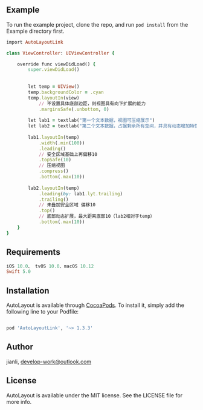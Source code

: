 ## Example

To run the example project, clone the repo, and run `pod install` from the Example directory first.

```ruby
import AutoLayoutLink

class ViewController: UIViewController {

    override func viewDidLoad() {
        super.viewDidLoad()
        
        
        let temp = UIView()
        temp.backgroundColor = .cyan
        temp.layoutIn(view)
            // 不设置具体底部边距，则视图具有向下扩展的能力
            .marginsSafe(.unbottom, 0)
        
        let lab1 = textlab("第一个文本数据，视图可压缩展示")
        let lab2 = textlab("第二个文本数据，占据剩余所有空间，并具有动态增加特性")
        
        lab1.layoutIn(temp)
            .width(.min(100))
            .leading()
            // 安全区域基础上再偏移10
            .topSafe(10)
            // 压缩视图
            .compress()
            .bottom(.max(10))
        
        lab2.layoutIn(temp)
            .leading(by: lab1.lyt.trailing)
            .trailing()
            // 未叠加安全区域 偏移10
            .top()
            // 底部动态扩展，最大距离底部10（lab2相对于temp）
            .bottom(.max(10))
    }
}
```

## Requirements
```ruby
iOS 10.0、 tvOS 10.0、macOS 10.12
Swift 5.0
```

## Installation

AutoLayout is available through [CocoaPods](https://cocoapods.org). To install
it, simply add the following line to your Podfile:

```ruby

pod 'AutoLayoutLink', '~> 1.3.3'

```

## Author

  jianli, develop-work@outlook.com

## License

AutoLayout is available under the MIT license. See the LICENSE file for more info.
